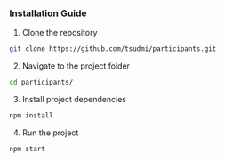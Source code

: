 ### Installation Guide

1. Clone the repository
```sh
git clone https://github.com/tsudmi/participants.git
```
2. Navigate to the project folder
```sh
cd participants/
```
3. Install project dependencies
```sh
npm install
```
4. Run the project
```sh
npm start
```
